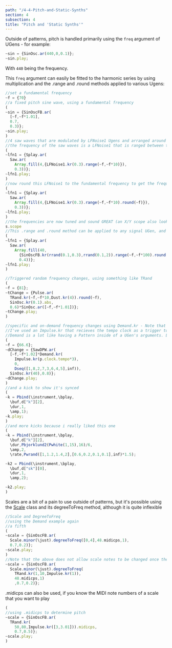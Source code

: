 ```yaml
---
path: "/4-4-Pitch-and-Static-Synths"
section: 4
subsection: 4
title: "Pitch and 'Static Synths'"
---
```


Outside of patterns, pitch is handled primarily using the `freq` argument of UGens - for example:

```javascript
~sin = {SinOsc.ar(440,0,0.1)};
~sin.play;
```

With `440` being the frequency.

This `freq` argument can easily be fitted to the harmonic series by using multiplication and the .range and .round methods applied to various Ugens:

```javascript
//set a fundamental frequency
~f = {70}
//a fixed pitch sine wave, using a fundamental frequency
(
~sin = {SinOscFB.ar(
  [~f,~f*1.01],
  0.7,
  0.3)};
~sin.play;
)
//4 saw waves that are modulated by LFNoise1 Ugens and arranged around the stereo field
//the frequency of the saw waves is a LFNoise1 that is ranged between the fundamental and ten times the fundamental
(
~lfn1 = {Splay.ar(
  Saw.ar(
    Array.fill(4,{LFNoise1.kr(0.3).range(~f,~f*10)}),
    0.3))};
~lfn1.play;
)
//now round this LFNoise1 to the fundamental frequency to get the frequency to sweep the harmonic frequency
(
~lfn1 = {Splay.ar(
  Saw.ar(
    Array.fill(4,{LFNoise1.kr(0.3).range(~f,~f*10).round(~f)}),
    0.3))};
~lfn1.play;
)
//the frequencies are now tuned and sound GREAT (an X/Y scope also looks amazing)
s.scope
//This .range and .round method can be applied to any signal UGen, and also at any multiplication level. Here's a silly extreme example that sounds like shrill bees
(
~lfn1 = {Splay.ar(
  Saw.ar(
    Array.fill(40,
      {SinOscFB.kr(rrand(0.1,0.3),rrand(0.1,2)).range(~f,~f*100).round(~f*4)}),
      0.4))};
~lfn1.play;
)

//Triggered random frequency changes, using something like TRand
(
~f = {81};
~tChange = {Pulse.ar(
  TRand.kr(~f,~f*10,Dust.kr(4)).round(~f),
  SinOsc.kr(0.1).abs,
  0.6)*SinOsc.ar([~f,~f*1.01])};
~tChange.play;
)

//specific and on-demand frequency changes using Demand.kr - Note that this is *really* verbose for something to be used live.
//I've used an Impulse.kr that recieves the tempo clock as a trigger to show how these synths can be synced to a central tempo clock
//Demand is a lot like having a Pattern inside of a UGen's arguments. Look at the helpfile, it's really cool
(
~f = {66.6};
~dChange = {SawDPW.ar(
  [~f,~f*1.02]*Demand.kr(
    Impulse.kr(p.clock.tempo*3),
    0,
    Dseq([1,8,2,7,3,6,4,5],inf)),
  SinOsc.kr(40),0.8)};
~dChange.play;
)
//and a kick to show it's synced
(
~k = Pbind(\instrument,\bplay,
  \buf,d["k"][2],
  \dur,1,
  \amp,1);
~k.play;
)
//and more kicks because i really liked this one
(
~k = Pbind(\instrument,\bplay,
  \buf,d["k"][2],
  \dur,Pbjorklund2(Pwhite(1,15),16)/6,
  \amp,2,
  \rate,Pwrand([1,1.2,1.4,2],[0.6,0.2,0.1,0.1],inf)*1.5);

~k2 = Pbind(\instrument,\bplay,
  \buf,d["sk"][0],
  \dur,1,
  \amp,2);

~k2.play;
)
```

Scales are a bit of a pain to use outside of patterns, but it's possible using the [Scale](http://doc.sccode.org/Classes/Scale.html#-degreeToFreq) class and its degreeToFreq method, although it is quite inflexible

```javascript
//Scale and DegreeToFreq
//using the Demand example again
//a fifth
(
~scale = {SinOscFB.ar(
  Scale.minor(\just).degreeToFreq([0,4],48.midicps,1),
  0.7,0.2)};
~scale.play;
)
//Note that the above does not allow scale notes to be changed once the synth is initiated
~scale = {SinOscFB.ar(
  Scale.minor(\just).degreeToFreq(
    TRand.kr(1,10,Impulse.kr(1)),
    48.midicps,1)
    ,0.7,0.2)};
```

.midicps can also be used, if you know the MIDI note numbers of a scale that you want to play

```javascript
(
//using .midicps to determine pitch
~scale = {SinOscFB.ar(
  TRand.kr(
    50,80,Impulse.kr([3,3.01])).midicps,
    0.7,0.5)};
~scale.play;
)
```
